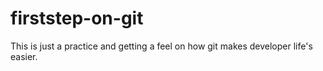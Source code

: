 # firststep-on-git
This is just a practice and getting a feel on how git makes developer life's easier.
